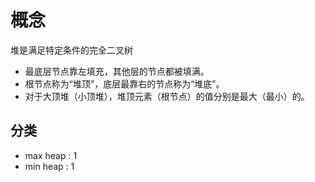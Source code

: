 # 概念

堆是满足特定条件的完全二叉树

- 最底层节点靠左填充，其他层的节点都被填满。
- 根节点称为“堆顶”，底层最靠右的节点称为“堆底”。
- 对于大顶堆（小顶堆），堆顶元素（根节点）的值分别是最大（最小）的。

## 分类

- max heap : 1
- min heap : 1

